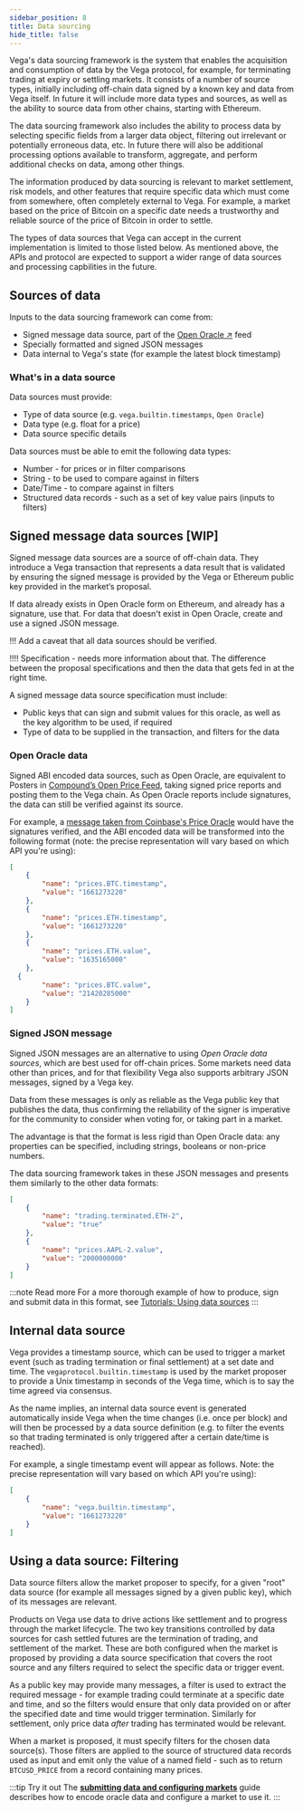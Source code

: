 ```yaml
---
sidebar_position: 8
title: Data sourcing
hide_title: false
---
```

Vega's data sourcing framework is the system that enables the acquisition and consumption of data by the Vega protocol, for example, for terminating trading at expiry or settling markets. It consists of a number of source types, initially including off-chain data signed by a known key and data from Vega itself. In future it will include more data types and sources, as well as the ability to source data from other chains, starting with Ethereum.

The data sourcing framework also includes the ability to process data by selecting specific fields from a larger data object, filtering out irrelevant or potentially erroneous data, etc. In future there will also be additional processing options available to transform, aggregate, and perform additional checks on data, among other things.

The information produced by data sourcing is relevant to market settlement, risk models, and other features that require specific data which must come from somewhere, often completely external to Vega. For example, a market based on the price of Bitcoin on a specific date needs a trustworthy and reliable source of the price of Bitcoin in order to settle.

The types of data sources that Vega can accept in the current implementation is limited to those listed below. As mentioned above, the APIs and protocol are expected to support a wider range of data sources and processing capbilities in the future.

## Sources of data
Inputs to the data sourcing framework can come from:
* Signed message data source, part of the [Open Oracle ↗](https://github.com/compound-finance/open-oracle) feed
* Specially formatted and signed JSON messages
* Data internal to Vega's state (for example the latest block timestamp)

### What's in a data source
Data sources must provide:
* Type of data source (e.g. `vega.builtin.timestamps`, `Open Oracle`)
* Data type (e.g. float for a price)
* Data source specific details

Data sources must be able to emit the following data types:
* Number - for prices or in filter comparisons
* String - to be used to compare against in filters
* Date/Time - to compare against in filters
* Structured data records - such as a set of key value pairs (inputs to filters)

## Signed message data sources [WIP]
Signed message data sources are a source of off-chain data. They introduce a Vega transaction that represents a data result that is validated by ensuring the signed message is provided by the Vega or Ethereum public key provided in the market’s proposal.

If data already exists in Open Oracle form on Ethereum, and already has a signature, use that. For data that doesn't exist in Open Oracle, create and use a signed JSON message. 

!!! Add a caveat that all data sources should be verified. 

!!!! Specification - needs more information about that. The difference between the proposal specifications and then the data that gets fed in at the right time. 

A signed message data source specification must include:
* Public keys that can sign and submit values for this oracle, as well as the key algorithm to be used, if required
* Type of data to be supplied in the transaction, and filters for the data

### Open Oracle data
Signed ABI encoded data sources, such as Open Oracle, are equivalent to Posters in [Compound’s Open Price Feed](https://medium.com/compound-finance/announcing-compound-open-oracle-development-cff36f06aad3), taking signed price reports and posting them to the Vega chain. As Open Oracle reports include signatures, the data can still be verified against its source. 

For example, a [message taken from Coinbase's Price Oracle](https://blog.coinbase.com/introducing-the-coinbase-price-oracle-6d1ee22c7068) would have the signatures verified, and the ABI encoded data will be transformed into the following format (note: the precise representation will vary based on which API you're using):

```json
[
	{
		"name": "prices.BTC.timestamp",
		"value": "1661273220"
	},
	{
		"name": "prices.ETH.timestamp",
		"value": "1661273220"
	},
	{
		"name": "prices.ETH.value",
		"value": "1635165000"
	},
  {
		"name": "prices.BTC.value",
		"value": "21420285000"
	}
]
```

### Signed JSON message
Signed JSON messages are an alternative to using *Open Oracle data sources*, which are best used for off-chain prices. Some markets need data other than prices, and for that flexibility Vega also supports arbitrary JSON messages, signed by a Vega key. 

Data from these messages is only as reliable as the Vega public key that publishes the data, thus confirming the reliability of the signer is imperative for the community to consider when voting for, or taking part in a market. 

The advantage is that the format is less rigid than Open Oracle data: any properties can be specified, including strings, booleans or non-price numbers.

The data sourcing framework takes in these JSON messages and presents them similarly to the other data formats:

```json
[
	{
		"name": "trading.terminated.ETH-2",
		"value": "true"
	},
	{
		"name": "prices.AAPL-2.value",
		"value": "2000000000"
	}
]

```

:::note Read more
For a more thorough example of how to produce, sign and submit data in this format, see [Tutorials: Using data sources](./../../tutorials/using-data-sources.md)
:::

## Internal data source
Vega provides a timestamp source, which can be used to trigger a market event (such as trading termination or final settlement) at a set date and time. The `vegaprotocol.builtin.timestamp` is used by the market proposer to provide a Unix timestamp in seconds of the Vega time, which is to say the time agreed via consensus. 

As the name implies, an internal data source event is generated automatically inside Vega when the time changes (i.e. once per block) and will then be processed by a data source definition (e.g. to filter the events so that trading terminated is only triggered after a certain date/time is reached).

For example, a single timestamp event will appear as follows. Note: the precise representation will vary based on which API you're using):

```json
[
	{
		"name": "vega.builtin.timestamp",
		"value": "1661273220"
	}
]
```

## Using a data source: Filtering
Data source filters allow the market proposer to specify, for a given "root" data source (for example all messages signed by a given public key), which of its messages are relevant.

Products on Vega use data to drive actions like settlement and to progress through the market lifecycle. The two key transitions controlled by data sources for cash settled futures are the termination of trading, and settlement of the market. These are both configured when the market is proposed by providing a data source specification that covers the root source and any filters required to select the specific data or trigger event.

As a public key may provide many messages, a filter is used to extract the required message - for example trading could terminate at a specific date and time, and so the filters would ensure that only data provided on or after the specified date and time would trigger termination. Similarly for settlement, only price data *after* trading has terminated would be relevant.

When a market is proposed, it must specify filters for the chosen data source(s). Those filters are applied to the source of structured data records used as input and emit only the value of a named field - such as to return `BTCUSD_PRICE` from a record containing many prices. 

:::tip Try it out
The **[submitting data and configuring markets](./../../tutorials/using-data-sources.md)** guide describes how to encode oracle data and configure a market to use it. 
:::
